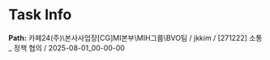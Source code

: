 # Task Info

**Path:** 카페24(주)\본사사업장\[CG]MI본부\MIH그룹\BVO팀 / jkkim / [271222] 소통 _ 정책 협의 / 2025-08-01_00-00-00

